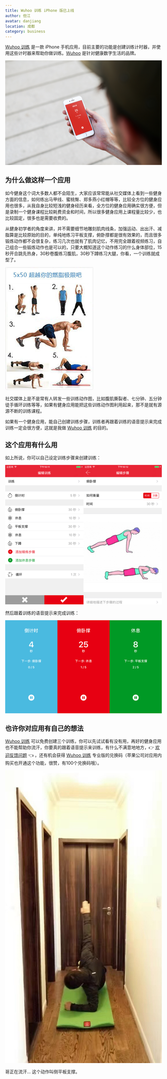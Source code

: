```yaml
---
title: Wuhoo 训练 iPhone 版已上线
author: 但江
avatar: danjiang
location: 成都
category: business
---
```


[Wuhoo 训练][1] 是一款 iPhone 手机应用，目前主要的功能是创建训练计时器，并使用这些计时器来帮助你做训练。[Wuhoo][2] 是针对健康数字生活的品牌。

![Wuhoo Workout iPhone V1 Hand](/images/wuhoo-workout-for-iphone-1-hand2.jpg)

## 为什么做这样一个应用

如今健身这个词大多数人都不会陌生，大家应该常常能从社交媒体上看到一些健身方面的信息，如何练出马甲线、蜜桃臀、郑多燕小红帽等等，比较全方位的健身应用也很多，从我自身比较短浅的健身经历来看，全方位的健身应用确实很方便，但是录制一个健身课程比较耗费资金和时间，所以很多健身应用上课程量比较少，也比较固定，很多也是需要收费的。

从健身初学者的角度来讲，并不需要细节地雕刻肌肉线条，加强运动、出出汗、减脂算是比较原始的目的，单纯地练习平板支撑，俯卧撑都是很有效果的，而且很多锻炼动作都不会很复杂，练习几次也就有了肌肉记忆，不用完全跟着视频练习，自己组合一些锻炼动作也是可以的，只要大概知道这个动作练习的什么身体部位，15秒开合跳先热身，30秒卷腹练习腹肌，30秒下蹲练习大腿，你看，一个训练就成型了。

![Social Network Workout](/images/social-network-workout.jpg)

社交媒体上是不是常有人转发一些训练动作图，比如腹肌撕裂者、七分钟、五分钟徒手循环训练等等，如果有健身应用能把这些训练动作图利用起来，那不是就有源源不断的训练课程。

如果有一个健身应用，能自己创建训练步骤，训练者再跟着训练的语音提示来完成训练一定会很方便，这就是我做 [Wuhoo 训练][1] 的目的。

## 这个应用有什么用

如上所说，你可以自己设定训练步骤来创建训练：

![Wuhoo Workout iPhone V1 Create](/images/wuhoo-workout-for-iphone-1-create.jpg)

然后跟着训练的语音提示来完成训练：

![Wuhoo Workout iPhone V1 Doing](/images/wuhoo-workout-for-iphone-1-doing.jpg)

## 也许你对应用有自己的想法

[Wuhoo 训练][1] 可以免费创建三个训练，你可以先试试看有没有用，再好的健身应用也不能帮助你流汗，你要真的跟着语音提示来训练，有什么不满意地地方，👉  [欢迎反馈问题](http://wuhoo.co/zh/support/) 👈 ，还有机会获得 [Wuhoo 训练][1] 专业版的兑换码（苹果公司对应用内购买也开通这个功能，很赞，有100个兑换码哦）。

![Me Workout](/images/me-workout.jpg)

哥正在流汗... 这个动作叫侧平板支撑。

[1]: http://wuhoo.co/zh/iphone/workout/
[2]: http://wuhoo.co/zh/
